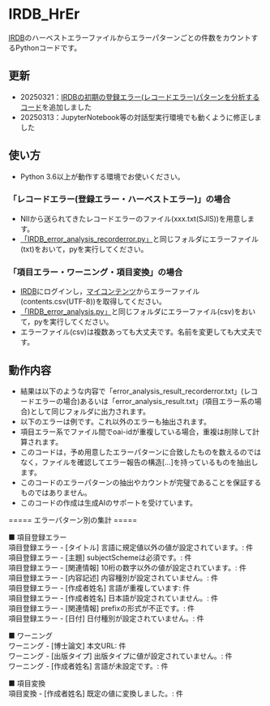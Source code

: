 # IRDB_HrEr
[IRDB](https://irdb.nii.ac.jp/)のハーベストエラーファイルからエラーパターンごとの件数をカウントするPythonコードです。

## 更新
- 20250321：[IRDBの初期の登録エラー(レコードエラー)パターンを分析するコード](https://github.com/hellboy84/IRDB_HrEr/blob/main/IRDB_error_analysis_recorderror.py)を追加しました
- 20250313：JupyterNotebook等の対話型実行環境でも動くように修正しました

## 使い方
- Python 3.6以上が動作する環境でお使いください。
### 「レコードエラー(登録エラー・ハーベストエラー)」の場合
- NIIから送られてきたレコードエラーのファイル(xxx.txt(SJIS))を用意します。
- [「IRDB_error_analysis_recorderror.py」](https://github.com/hellboy84/IRDB_HrEr/blob/main/IRDB_error_analysis_recorderror.py)と同じフォルダにエラーファイル(txt)をおいて，pyを実行してください。
### 「項目エラー・ワーニング・項目変換」の場合
- [IRDB](https://irdb.nii.ac.jp/)にログインし，[マイコンテンツ](https://irdb.nii.ac.jp/usercontents)からエラーファイル(contents.csv(UTF-8))を取得してください。
- [「IRDB_error_analysis.py」](https://github.com/hellboy84/IRDB_HrEr/blob/main/IRDB_error_analysis.py)と同じフォルダにエラーファイル(csv)をおいて，pyを実行してください。
- エラーファイル(csv)は複数あっても大丈夫です。名前を変更しても大丈夫です。

## 動作内容
- 結果は以下のような内容で「error_analysis_result_recorderror.txt」(レコードエラーの場合)あるいは「error_analysis_result.txt」(項目エラー系の場合)として同じフォルダに出力されます。
- 以下のエラーは例です。これ以外のエラーも抽出されます。
- 項目エラー系でファイル間でoai-idが重複している場合，重複は削除して計算されます。
- このコードは，予め用意したエラーパターンに合致したものを数えるのではなく，ファイルを確認してエラー報告の構造[...]を持っているものを抽出します。
- このコードのエラーパターンの抽出やカウントが完璧であることを保証するものではありません。
- このコードの作成は生成AIのサポートを受けています。

===== エラーパターン別の集計 =====    
    
■ 項目登録エラー  
項目登録エラー - [タイトル] 言語に規定値以外の値が設定されています。: 件  
項目登録エラー - [主題] subjectSchemeは必須です。: 件  
項目登録エラー - [関連情報] 10桁の数字以外の値が設定されています。: 件  
項目登録エラー - [内容記述] 内容種別が設定されていません。: 件  
項目登録エラー - [作成者姓名] 言語が重複しています: 件  
項目登録エラー - [作成者姓名] 日本語が設定されていません。: 件  
項目登録エラー - [関連情報] prefixの形式が不正です。: 件  
項目登録エラー - [日付] 日付種別が設定されていません。: 件  
  
■ ワーニング  
ワーニング - [博士論文] 本文URL: 件  
ワーニング - [出版タイプ] 出版タイプに値が設定されていません。: 件  
ワーニング - [作成者姓名] 言語が未設定です。: 件  
  
■ 項目変換  
項目変換 - [作成者姓名] 既定の値に変換しました。: 件  

